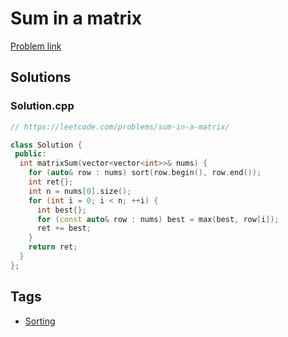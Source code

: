 # Sum in a matrix

[Problem link](https://leetcode.com/problems/sum-in-a-matrix/)

## Solutions


### Solution.cpp
```cpp
// https://leetcode.com/problems/sum-in-a-matrix/

class Solution {
 public:
  int matrixSum(vector<vector<int>>& nums) {
    for (auto& row : nums) sort(row.begin(), row.end());
    int ret{};
    int n = nums[0].size();
    for (int i = 0; i < n; ++i) {
      int best{};
      for (const auto& row : nums) best = max(best, row[i]);
      ret += best;
    }
    return ret;
  }
};
```
## Tags

* [Sorting](/Collections/sorting.md#sorting)
